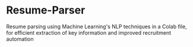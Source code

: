 # Resume-Parser
Resume parsing using Machine Learning's NLP techniques in a Colab file, for efficient extraction of key information and improved recruitment automation
